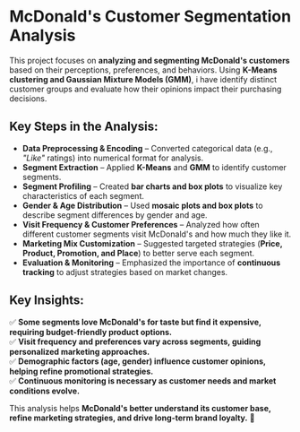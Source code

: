 # McDonald's Customer Segmentation Analysis 

This project focuses on **analyzing and segmenting McDonald's customers** based on their perceptions, preferences, and behaviors. Using **K-Means clustering and Gaussian Mixture Models (GMM)**, i have identify distinct customer groups and evaluate how their opinions impact their purchasing decisions.

## Key Steps in the Analysis: 
- **Data Preprocessing & Encoding** – Converted categorical data (e.g., *"Like"* ratings) into numerical format for analysis.
- **Segment Extraction** – Applied **K-Means** and **GMM** to identify customer segments.
- **Segment Profiling** – Created **bar charts and box plots** to visualize key characteristics of each segment.
- **Gender & Age Distribution** – Used **mosaic plots and box plots** to describe segment differences by gender and age.
- **Visit Frequency & Customer Preferences** – Analyzed how often different customer segments visit McDonald's and how much they like it.
- **Marketing Mix Customization** – Suggested targeted strategies (**Price, Product, Promotion, and Place**) to better serve each segment.
- **Evaluation & Monitoring** – Emphasized the importance of **continuous tracking** to adjust strategies based on market changes.

## Key Insights:
✅ **Some segments love McDonald's for taste but find it expensive, requiring budget-friendly product options.**  
✅ **Visit frequency and preferences vary across segments, guiding personalized marketing approaches.**  
✅ **Demographic factors (age, gender) influence customer opinions, helping refine promotional strategies.**  
✅ **Continuous monitoring is necessary as customer needs and market conditions evolve.**  

This analysis helps **McDonald's better understand its customer base, refine marketing strategies, and drive long-term brand loyalty.** 🚀
